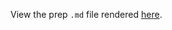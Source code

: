 View the prep `.md` file rendered [here](https://github.com/OHI-Science/bhi/blob/draft/baltic2015/prep/CW/eutrophication/eutrophication_prep.md).
